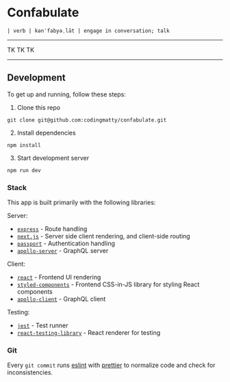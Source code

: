 # Confabulate

```
| verb | kənˈfabyəˌlāt | engage in conversation; talk
```

---

TK TK TK

---

## Development

To get up and running, follow these steps:

1. Clone this repo

```
git clone git@github.com:codingmatty/confabulate.git
```

2. Install dependencies

```
npm install
```

3. Start development server

```
npm run dev
```

### Stack

This app is built primarily with the following libraries:

Server:

- [`express`](https://expressjs.com/) - Route handling
- [`next.js`](https://nextjs.org/) - Server side client rendering, and client-side routing
- [`passport`](http://www.passportjs.org/) - Authentication handling
- [`apollo-server`](https://www.apollographql.com/docs/apollo-server/) - GraphQL server

Client:

- [`react`](https://reactjs.org/) - Frontend UI rendering
- [`styled-components`](https://www.styled-components.com/) - Frontend CSS-in-JS library for styling React components
- [`apollo-client`](https://www.apollographql.com/docs/react/) - GraphQL client

Testing:

- [`jest`](https://jestjs.io/) - Test runner
- [`react-testing-library`](https://github.com/kentcdodds/react-testing-library) - React renderer for testing

### Git

Every `git commit` runs [eslint](https://eslint.org/) with [prettier](https://prettier.io) to normalize code and check for inconsistencies.
